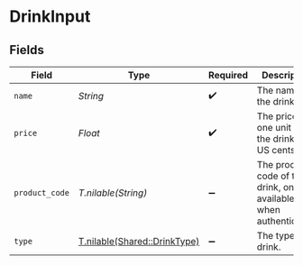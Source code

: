 # DrinkInput


## Fields

| Field                                                             | Type                                                              | Required                                                          | Description                                                       | Example                                                           |
| ----------------------------------------------------------------- | ----------------------------------------------------------------- | ----------------------------------------------------------------- | ----------------------------------------------------------------- | ----------------------------------------------------------------- |
| `name`                                                            | *String*                                                          | :heavy_check_mark:                                                | The name of the drink.                                            | Old Fashioned                                                     |
| `price`                                                           | *Float*                                                           | :heavy_check_mark:                                                | The price of one unit of the drink in US cents.                   | 1000                                                              |
| `product_code`                                                    | *T.nilable(String)*                                               | :heavy_minus_sign:                                                | The product code of the drink, only available when authenticated. | AC-A2DF3                                                          |
| `type`                                                            | [T.nilable(Shared::DrinkType)](../../models/shared/drinktype.md)  | :heavy_minus_sign:                                                | The type of drink.                                                |                                                                   |